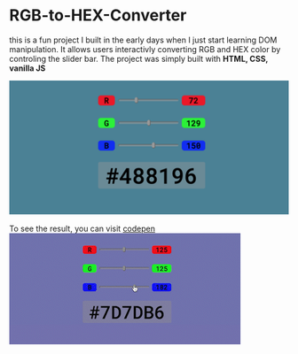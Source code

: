 # RGB-to-HEX-Converter  
this is a fun project I built in the early days when I just start learning DOM manipulation. It allows users interactivly converting RGB and HEX color by controling the slider bar.
The project was simply built with **HTML, CSS, vanilla JS**   




![](readme_screenshots.png)


To see the result, you can visit [codepen](https://codepen.io/julie424/pen/popOOPV)  
![](readme_screen-record_AdobeExpress.gif)
